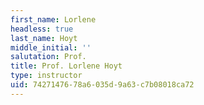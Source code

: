 ```yaml
---
first_name: Lorlene
headless: true
last_name: Hoyt
middle_initial: ''
salutation: Prof.
title: Prof. Lorlene Hoyt
type: instructor
uid: 74271476-78a6-035d-9a63-c7b08018ca72
---
```

